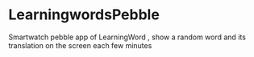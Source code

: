 # LearningwordsPebble
Smartwatch pebble app of LearningWord , show a random word and its translation on the screen each few minutes

